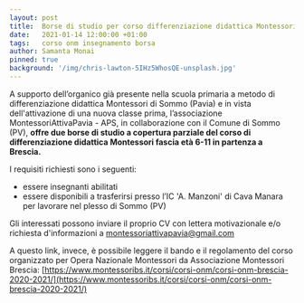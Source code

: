 ```yaml
---
layout: post
title:  Borse di studio per corso differenziazione didattica Montessori
date:   2021-01-14 12:00:00 +01:00
tags:   corso onm insegnamento borsa
author: Samanta Monai
pinned: true
background: '/img/chris-lawton-5IHz5WhosQE-unsplash.jpg'
---
```


A supporto dell’organico già presente nella scuola primaria a metodo di differenziazione didattica Montessori di Sommo (Pavia) e in vista dell'attivazione di una nuova classe prima, l’associazione MontessoriAttivaPavia - APS, in collaborazione con il Comune di Sommo (PV), **offre due borse di studio a copertura parziale del corso di differenziazione didattica Montessori fascia età 6-11 in partenza a Brescia.**


I requisiti richiesti sono i seguenti:
- essere insegnanti abilitati
- essere disponibili a trasferirsi presso l’IC 'A. Manzoni' di Cava Manara per lavorare nel plesso di Sommo (PV)

Gli interessati possono inviare il proprio CV con lettera motivazionale e/o richiesta d'informazioni a [montessoriattivapavia@gmail.com](mailto:montessoriattivapavia@gmail.com)

A questo link, invece, è possibile leggere il bando e il regolamento del corso organizzato per Opera Nazionale Montessori da Associazione Montessori Brescia: [https://www.montessoribs.it/corsi/corsi-onm/corsi-onm-brescia-2020-2021/](https://www.montessoribs.it/corsi/corsi-onm/corsi-onm-brescia-2020-2021/)
